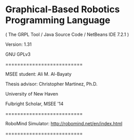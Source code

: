 # Graphical-Based Robotics Programming Language

( The GRPL Tool / Java Source Code / NetBeans IDE 7.2.1 )

Version: 1.31

GNU GPLv3

==========================

MSEE student:    Ali M. Al-Bayaty

Thesis advisor:  Christopher Martinez, Ph.D.

University of New Haven

Fulbright Scholar, MSEE '14

==========================

RoboMind Simulator:		http://robomind.net/en/index.html

==========================
